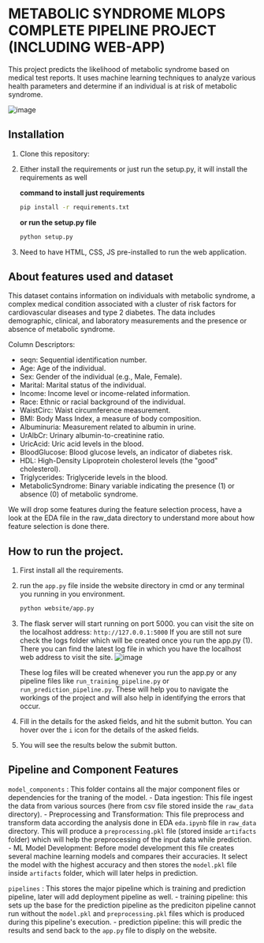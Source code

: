 # METABOLIC SYNDROME MLOPS COMPLETE PIPELINE PROJECT (INCLUDING WEB-APP)

This project predicts the likelihood of metabolic syndrome based on medical test reports. It uses machine learning techniques to analyze various health parameters and determine if an individual is at risk of metabolic syndrome.

![image](https://github.com/ayush01thakur/metabolic-syndrome-complete-mlops-pipeline-project/assets/124871122/98168461-70e7-4bf2-9cde-1169742e2cde)

## Installation

1. Clone this repository:
2. Either install the requirements or just run the setup.py, it will install the requirements as well
   
   **command to install just requirements**
   ```bash
   pip install -r requirements.txt
   ```

   **or run the setup.py file**
   ```bash
   python setup.py
   ```
3. Need to have HTML, CSS, JS pre-installed to run the web application.

## About features used and dataset
This dataset contains information on individuals with metabolic syndrome, a complex medical condition associated with a cluster of risk factors for cardiovascular diseases and type 2 diabetes. The data includes demographic, clinical, and laboratory measurements and the presence or absence of metabolic syndrome.

Column Descriptors:
- seqn: Sequential identification number.
- Age: Age of the individual.
- Sex: Gender of the individual (e.g., Male, Female).
- Marital: Marital status of the individual.
- Income: Income level or income-related information.
- Race: Ethnic or racial background of the individual.
- WaistCirc: Waist circumference measurement.
- BMI: Body Mass Index, a measure of body composition.
- Albuminuria: Measurement related to albumin in urine.
- UrAlbCr: Urinary albumin-to-creatinine ratio.
- UricAcid: Uric acid levels in the blood.
- BloodGlucose: Blood glucose levels, an indicator of diabetes risk.
- HDL: High-Density Lipoprotein cholesterol levels (the "good" cholesterol).
- Triglycerides: Triglyceride levels in the blood.
- MetabolicSyndrome: Binary variable indicating the presence (1) or absence (0) of metabolic syndrome.

We will drop some features during the feature selection process, have a look at the EDA file in the raw_data directory to understand more about how feature selection is done there.

## How to run the project.
1. First install all the requirements.
2. run the `app.py` file inside the website directory in cmd or any terminal you running in you environment.

   ```bash
   python website/app.py
   ```
3. The flask server will start running on port 5000. you can visit the site on the localhost address: `http://127.0.0.1:5000`
   If you are still not sure check the logs folder which will be created once you run the app.py (1). There you can find the latest log file in which you have the localhost web address to visit the site.
   ![image](https://github.com/ayush01thakur/metabolic-syndrome-complete-mlops-pipeline-project/assets/124871122/715ae280-fb9e-4264-9a85-beb5a9643c99)

   These log files will be created whenever you run the app.py or any pipeline files like `run_training_pipeline.py` or `run_prediction_pipeline.py`. These will help you to navigate the workings of the project and will also help in identifying the errors that occur.

4. Fill in the details for the asked fields, and hit the submit button. You can hover over the `i` icon for the details of the asked fields.
5. You will see the results below the submit button.



## Pipeline and Component Features

   `model_components` : This folder contains all the major component files or dependencies for the traning of the model.
      - Data ingestion: This file ingest the data from various sources (here from csv file stored inside the `raw_data` directory).
      - Preprocessing and Transformation: This file  preprocess and transform data according the analysis done in EDA `eda.ipynb` file  in `raw_data` directory. This will produce a `preprocessing.pkl` file (stored inside `artifacts` folder) which will help the preprocessing of the input data while prediction.
      - ML Model Development: Before model development this file creates several machine learning models and compares their accuracies. It select the model with the highest accuracy and then stores the `model.pkl` file inside `artifacts` folder, which will later helps in prediction. 

   `pipelines` : This stores the major pipeline which is training and prediction pipeline, later will add deployment pipeline as well.
      - training pipeline: this sets up the base for the prediction pipeline as the prediciton pipeline cannot run without the  `model.pkl` and `preprocessing.pkl` files which is produced during this pipeline's execution.
      - prediction pipeline: this will predic the results and send back to the `app.py` file to disply on the website.

  
